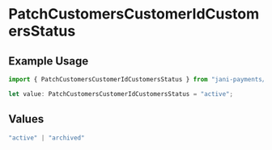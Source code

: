 # PatchCustomersCustomerIdCustomersStatus

## Example Usage

```typescript
import { PatchCustomersCustomerIdCustomersStatus } from "jani-payments/models/operations";

let value: PatchCustomersCustomerIdCustomersStatus = "active";
```

## Values

```typescript
"active" | "archived"
```